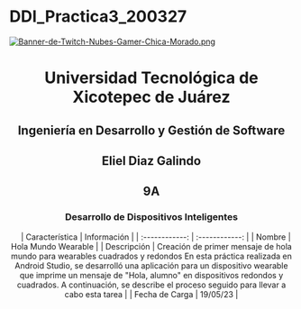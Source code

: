 # DDI_Practica3_200327

[![Banner-de-Twitch-Nubes-Gamer-Chica-Morado.png](https://i.postimg.cc/15q3LFXF/Banner-de-Twitch-Nubes-Gamer-Chica-Morado.png)](https://postimg.cc/MvzwBvyZ)

<div align="center">
  
# Universidad Tecnológica de Xicotepec de Juárez


## Ingeniería en Desarrollo y Gestión de Software
## Eliel Diaz Galindo 
## 9A
### Desarrollo de Dispositivos Inteligentes




&nbsp;
&nbsp;
|  Característica |  Información |
| :------------: | :------------: |
| Nombre | Hola Mundo Wearable |
| Descripción  |  Creación de primer mensaje de hola mundo para wearables cuadrados y redondos En esta práctica realizada en Android Studio, se desarrolló una aplicación para un dispositivo wearable que imprime un mensaje de "Hola, alumno" en dispositivos redondos y cuadrados. A continuación, se describe el proceso seguido para llevar a cabo esta tarea |
|  Fecha de Carga | 19/05/23  |
